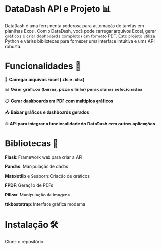 # **DataDash API e Projeto** 📊 

DataDash é uma ferramenta poderosa para automação de tarefas em planilhas Excel. Com o DataDash, você pode carregar arquivos Excel, gerar gráficos e criar dashboards completos em formato PDF. Este projeto utiliza Python e várias bibliotecas para fornecer uma interface intuitiva e uma API robusta.

# **Funcionalidades** 🎨

📂  **Carregar arquivos Excel (.xls e .xlsx)**

📊  **Gerar gráficos (barras, pizza e linha) para colunas selecionadas**

📋  **Gerar dashboards em PDF com múltiplos gráficos**

📥  **Baixar gráficos e dashboards gerados**

🌐  **API para integrar a funcionalidade do DataDash com outras aplicações**

# **Bibliotecas** 📖
**Flask**: Framework web para criar a API

**Pandas**: Manipulação de dados

**Matplotlib** e Seaborn: Criação de gráficos

**FPDF**: Geração de PDFs

**Pillow**: Manipulação de imagens

**ttkbootstrap**: Interface gráfica moderna




# **Instalação** 🛠️ 
Clone o repositório:
``` git clone https://github.com/seu-usuario/DataDash.git
```
